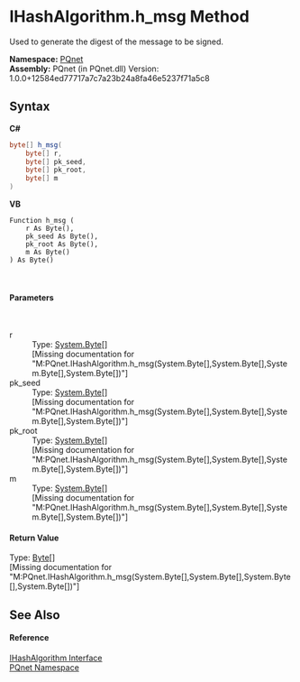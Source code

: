 # IHashAlgorithm.h_msg Method 
 

Used to generate the digest of the message to be signed.

**Namespace:**&nbsp;<a href="fc4f881f-e121-9cf0-ed49-65bf6b5a005d.md">PQnet</a><br />**Assembly:**&nbsp;PQnet (in PQnet.dll) Version: 1.0.0+12584ed77717a7c7a23b24a8fa46e5237f71a5c8

## Syntax

**C#**<br />
``` C#
byte[] h_msg(
	byte[] r,
	byte[] pk_seed,
	byte[] pk_root,
	byte[] m
)
```

**VB**<br />
``` VB
Function h_msg ( 
	r As Byte(),
	pk_seed As Byte(),
	pk_root As Byte(),
	m As Byte()
) As Byte()
```

<br />

#### Parameters
&nbsp;<dl><dt>r</dt><dd>Type: <a href="https://docs.microsoft.com/dotnet/api/system.byte" target="_blank" rel="noopener noreferrer">System.Byte</a>[]<br />\[Missing <param name="r"/> documentation for "M:PQnet.IHashAlgorithm.h_msg(System.Byte[],System.Byte[],System.Byte[],System.Byte[])"\]</dd><dt>pk_seed</dt><dd>Type: <a href="https://docs.microsoft.com/dotnet/api/system.byte" target="_blank" rel="noopener noreferrer">System.Byte</a>[]<br />\[Missing <param name="pk_seed"/> documentation for "M:PQnet.IHashAlgorithm.h_msg(System.Byte[],System.Byte[],System.Byte[],System.Byte[])"\]</dd><dt>pk_root</dt><dd>Type: <a href="https://docs.microsoft.com/dotnet/api/system.byte" target="_blank" rel="noopener noreferrer">System.Byte</a>[]<br />\[Missing <param name="pk_root"/> documentation for "M:PQnet.IHashAlgorithm.h_msg(System.Byte[],System.Byte[],System.Byte[],System.Byte[])"\]</dd><dt>m</dt><dd>Type: <a href="https://docs.microsoft.com/dotnet/api/system.byte" target="_blank" rel="noopener noreferrer">System.Byte</a>[]<br />\[Missing <param name="m"/> documentation for "M:PQnet.IHashAlgorithm.h_msg(System.Byte[],System.Byte[],System.Byte[],System.Byte[])"\]</dd></dl>

#### Return Value
Type: <a href="https://docs.microsoft.com/dotnet/api/system.byte" target="_blank" rel="noopener noreferrer">Byte</a>[]<br />\[Missing <returns> documentation for "M:PQnet.IHashAlgorithm.h_msg(System.Byte[],System.Byte[],System.Byte[],System.Byte[])"\]

## See Also


#### Reference
<a href="45b4566a-4b38-408d-b3d5-8cfe474d173b.md">IHashAlgorithm Interface</a><br /><a href="fc4f881f-e121-9cf0-ed49-65bf6b5a005d.md">PQnet Namespace</a><br />